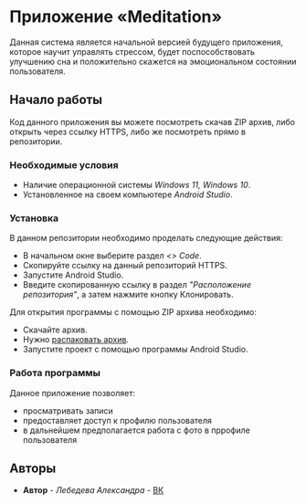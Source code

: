 # Приложение «Meditation» 

Данная система является начальной версией будущего приложения, которое научит управлять стрессом, будет поспособствовать улучшению сна и положительно скажется на эмоциональном состоянии пользователя.

## Начало работы

Код данного приложения вы можете посмотреть скачав ZIP архив, либо открыть через ссылку HTTPS, либо же посмотреть прямо в репозитории.

### Необходимые условия

* Наличие операционной системы *Windows 11, Windows 10*.
* Установленное на своем компьютере *Android Studio*.


### Установка

В данном репозитории необходимо проделать следующие действия:

+ В начальном окне выберите раздел *<> Code*.
+ Скопируйте ссылку на данный репозиторий HTTPS. 
+ Запустите Android Studio.
+ Введите скопированную ссылку в раздел *"Расположение репозитория"*, а затем нажмите кнопку Клонировать.


Для открытия программы с помощью ZIP архива необходимо: 
+ Скачайте архив.
+ Нужно [распаковать архив](https://pomogaemkompu.temaretik.com/762276438535310039/kak-razarhivirovat-fajl-prostymi-sposobami/).
+ Запустите проект с помощью программы Android Studio.

### Работа программы

Данное приложение позволяет: 
+ просматривать записи
+ предоставляет доступ к профилю пользователя
+ в дальнейшем предполагается работа с фото в пррофиле пользователя

## Авторы
* **Автор** - *Лебедева Александра* - [ВК](https://vk.com/s_lebedeva420)
